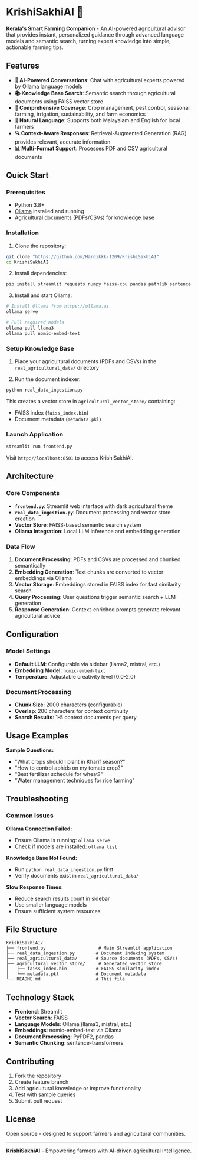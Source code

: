 # KrishiSakhiAI 🌾

**Kerala's Smart Farming Companion** - An AI-powered agricultural advisor that provides instant, personalized guidance through advanced language models and semantic search, turning expert knowledge into simple, actionable farming tips.

## Features

- **🤖 AI-Powered Conversations**: Chat with agricultural experts powered by Ollama language models
- **📚 Knowledge Base Search**: Semantic search through agricultural documents using FAISS vector store
- **🌱 Comprehensive Coverage**: Crop management, pest control, seasonal farming, irrigation, sustainability, and farm economics
- **💬 Natural Language**: Supports both Malayalam and English for local farmers
- **🔍 Context-Aware Responses**: Retrieval-Augmented Generation (RAG) provides relevant, accurate information
- **📊 Multi-Format Support**: Processes PDF and CSV agricultural documents

## Quick Start

### Prerequisites

- Python 3.8+
- [Ollama](https://ollama.ai) installed and running
- Agricultural documents (PDFs/CSVs) for knowledge base

### Installation

1. Clone the repository:
```bash
git clone "https://github.com/Hardikkk-1209/KrishiSakhiAI"
cd KrishiSakhiAI
```

2. Install dependencies:
```bash
pip install streamlit requests numpy faiss-cpu pandas pathlib sentence-transformers scikit-learn PyPDF2
```

3. Install and start Ollama:
```bash
# Install Ollama from https://ollama.ai
ollama serve

# Pull required models
ollama pull llama3
ollama pull nomic-embed-text
```

### Setup Knowledge Base

1. Place your agricultural documents (PDFs and CSVs) in the `real_agricultural_data/` directory

2. Run the document indexer:
```bash
python real_data_ingestion.py
```

This creates a vector store in `agricultural_vector_store/` containing:
- FAISS index (`faiss_index.bin`)
- Document metadata (`metadata.pkl`)

### Launch Application

```bash
streamlit run frontend.py
```

Visit `http://localhost:8501` to access KrishiSakhiAI.

## Architecture

### Core Components

- **`frontend.py`**: Streamlit web interface with dark agricultural theme
- **`real_data_ingestion.py`**: Document processing and vector store creation
- **Vector Store**: FAISS-based semantic search system
- **Ollama Integration**: Local LLM inference and embedding generation

### Data Flow

1. **Document Processing**: PDFs and CSVs are processed and chunked semantically
2. **Embedding Generation**: Text chunks are converted to vector embeddings via Ollama
3. **Vector Storage**: Embeddings stored in FAISS index for fast similarity search
4. **Query Processing**: User questions trigger semantic search + LLM generation
5. **Response Generation**: Context-enriched prompts generate relevant agricultural advice

## Configuration

### Model Settings
- **Default LLM**: Configurable via sidebar (llama2, mistral, etc.)
- **Embedding Model**: `nomic-embed-text`
- **Temperature**: Adjustable creativity level (0.0-2.0)

### Document Processing
- **Chunk Size**: 2000 characters (configurable)
- **Overlap**: 200 characters for context continuity
- **Search Results**: 1-5 context documents per query

## Usage Examples

**Sample Questions:**
- "What crops should I plant in Kharif season?"
- "How to control aphids on my tomato crop?"
- "Best fertilizer schedule for wheat?"
- "Water management techniques for rice farming"

## Troubleshooting

### Common Issues

**Ollama Connection Failed:**
- Ensure Ollama is running: `ollama serve`
- Check if models are installed: `ollama list`

**Knowledge Base Not Found:**
- Run `python real_data_ingestion.py` first
- Verify documents exist in `real_agricultural_data/`

**Slow Response Times:**
- Reduce search results count in sidebar
- Use smaller language models
- Ensure sufficient system resources

## File Structure

```
KrishiSakhiAI/
├── frontend.py                    # Main Streamlit application
├── real_data_ingestion.py        # Document indexing system
├── real_agricultural_data/       # Source documents (PDFs, CSVs)
├── agricultural_vector_store/     # Generated vector store
│   ├── faiss_index.bin           # FAISS similarity index
│   └── metadata.pkl              # Document metadata
└── README.md                     # This file
```

## Technology Stack

- **Frontend**: Streamlit
- **Vector Search**: FAISS
- **Language Models**: Ollama (llama3, mistral, etc.)
- **Embeddings**: nomic-embed-text via Ollama
- **Document Processing**: PyPDF2, pandas
- **Semantic Chunking**: sentence-transformers

## Contributing

1. Fork the repository
2. Create feature branch
3. Add agricultural knowledge or improve functionality
4. Test with sample queries
5. Submit pull request

## License

Open source - designed to support farmers and agricultural communities.

---

**KrishiSakhiAI** - Empowering farmers with AI-driven agricultural intelligence.
